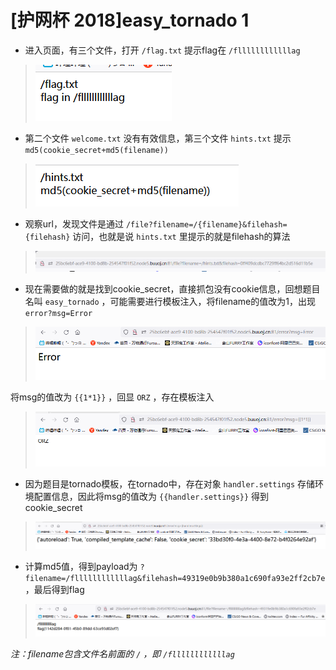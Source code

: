 # [护网杯 2018]easy_tornado 1

- 进入页面，有三个文件，打开 `/flag.txt` 提示flag在 `/fllllllllllllag`

> <img src="../../IMG2/Screenshot 2024-06-02 192829.png">

- 第二个文件 `welcome.txt` 没有有效信息，第三个文件 `hints.txt` 提示 `md5(cookie_secret+md5(filename))`

> <img src="../../IMG2/Screenshot 2024-06-02 192954.png">

- 观察url，发现文件是通过 `/file?filename=/{filename}&filehash={filehash}` 访问，也就是说 `hints.txt` 里提示的就是filehash的算法

> <img src="../../IMG2/Screenshot 2024-06-02 193349.png">

- 现在需要做的就是找到cookie_secret，直接抓包没有cookie信息，回想题目名叫 `easy_tornado` ，可能需要进行模板注入，将filename的值改为1，出现 `error?msg=Error`

> <img src="../../IMG2/Screenshot 2024-06-02 193546.png">

将msg的值改为 `{{1*1}}` ，回显 `ORZ` ，存在模板注入

> <img src="../../IMG2/Screenshot 2024-06-02 193945.png">

- 因为题目是tornado模板，在tornado中，存在对象 `handler.settings` 存储环境配置信息，因此将msg的值改为 `{{handler.settings}}` 得到cookie_secret

> <img src="../../IMG2/Screenshot 2024-06-02 194156.png">

- 计算md5值，得到payload为 `?filename=/fllllllllllllag&filehash=49319e0b9b380a1c690fa93e2ff2cb7e` ，最后得到flag

> <img src="../../IMG2/Screenshot 2024-06-02 194717.png">

*注：filename包含文件名前面的 `/` ，即 `/fllllllllllllag`*